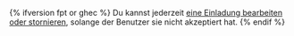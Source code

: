{% ifversion fpt or ghec %}
Du kannst jederzeit [eine Einladung bearbeiten oder stornieren](/articles/canceling-or-editing-an-invitation-to-join-your-organization), solange der Benutzer sie nicht akzeptiert hat.
{% endif %}
